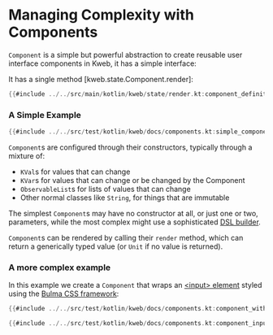 # Managing Complexity with Components

`Component` is a simple but powerful abstraction to create reusable user interface
components in Kweb, it has a simple interface:

It has a single method [kweb.state.Component.render]:

```kotlin
{{#include ../../src/main/kotlin/kweb/state/render.kt:component_definition}}
```

### A Simple Example

```kotlin
{{#include ../../src/test/kotlin/kweb/docs/components.kt:simple_component}}
```

`Component`s are configured through their constructors, typically through
a mixture of:

* `KVal`s for values that can change
* `KVar`s for values that can change or be changed by the Component
* `ObservableList`s for lists of values that can change
* Other normal classes like `String`, for things that are immutable

The simplest `Component`s may have no constructor at all, or just one or two, 
parameters, while the most complex might use a sophisticated [DSL builder](https://in-kotlin.com/design-patterns/builder-pattern/dsl/).

`Component`s can be rendered by calling their `render` method, which can return
a generically typed value (or `Unit` if no value is returned).

### A more complex example

In this example we create a `Component` that wraps an [\<input\> element](https://bulma.io/documentation/form/input/)
styled using the [Bulma CSS framework](https://bulma.io/):

```kotlin
{{#include ../../src/test/kotlin/kweb/docs/components.kt:component_with_state}}
```

```kotlin
{{#include ../../src/test/kotlin/kweb/docs/components.kt:component_input_example}}
```